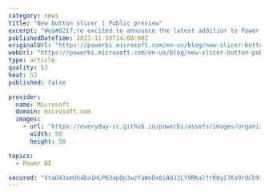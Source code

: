 ```yaml
---
category: news
title: "New button slicer | Public preview"
excerpt: "We&#8217;re excited to announce the latest addition to Power BI&#8217;s new slicer experience &#8211; the button slicer! Crafted with your feedback and participation in mind, this innovative tool offers unparalleled customization and ease of use."
publishedDateTime: 2023-11-16T14:00:00Z
originalUrl: "https://powerbi.microsoft.com/en-us/blog/new-slicer-button-public-preview/"
webUrl: "https://powerbi.microsoft.com/en-us/blog/new-slicer-button-public-preview/"
type: article
quality: 52
heat: 52
published: false

provider:
  name: Microsoft
  domain: microsoft.com
  images:
    - url: "https://everyday-cc.github.io/powerbi/assets/images/organizations/microsoft.com-50x50.jpg"
      width: 50
      height: 50

topics:
  - Power BI

secured: "VtaO43amUh4Da1HLP63apOp3wzfaWnDx6iAQJ2LY9RKalfrR8yI7Ka9rdCb9i/kQYArNVqjCVFkvMwhmN6yq2KAT4cS+QIZXDJVwwrxAQs3UU1ecZzKWN7J+b2E/wU5rfo4vsXlRoEnxcZGYL/FnFoOwQ/n8AK1z++Uj/OkxnUWOuFmLvUovoVP57XG38jS48hFzhibEd5Fp1N76L2V42i9FBTxJ7RHhvBliE13FAd6ZtgYP3FaLTsoU9UKitAu4B87JgVYW650GkMb5u3zhL1hDymj/Qsx46DCJajvYAE63F1S//mO2QuCZS1aUWIKQN8q2e41hEJMGn8Hay8xIKpGwGdbNv4wRq2nb4fs4/X8=;P2U6wjAvgoBhALuUce9APw=="
---
```


